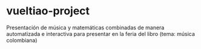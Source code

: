 # vueltiao-project
Presentación de música y matemáticas combinadas de manera automatizada e interactiva para presentar en la feria del libro (tema: música colombiana)
